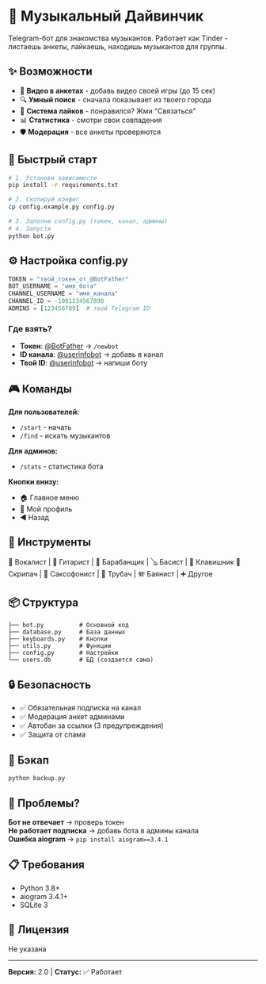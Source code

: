 # 🎵 Музыкальный Дайвинчик

Telegram-бот для знакомства музыкантов. Работает как Tinder - листаешь анкеты, лайкаешь, находишь музыкантов для группы.

## ✨ Возможности

- 🎥 **Видео в анкетах** - добавь видео своей игры (до 15 сек)
- 🔍 **Умный поиск** - сначала показывает из твоего города
- 🤝 **Система лайков** - понравился? Жми "Связаться"
- 📊 **Статистика** - смотри свои совпадения
- 🛡️ **Модерация** - все анкеты проверяются

## 🚀 Быстрый старт

```bash
# 1. Установи зависимости
pip install -r requirements.txt

# 2. Скопируй конфиг
cp config.example.py config.py

# 3. Заполни config.py (токен, канал, админы)
# 4. Запусти
python bot.py
```

## ⚙️ Настройка config.py

```python
TOKEN = "твой_токен_от_@BotFather"
BOT_USERNAME = "имя_бота"
CHANNEL_USERNAME = "имя_канала"
CHANNEL_ID = -1001234567890
ADMINS = [123456789]  # твой Telegram ID
```

### Где взять?

- **Токен**: [@BotFather](https://t.me/BotFather) → `/newbot`
- **ID канала**: [@userinfobot](https://t.me/userinfobot) → добавь в канал
- **Твой ID**: [@userinfobot](https://t.me/userinfobot) → напиши боту

## 🎮 Команды

**Для пользователей:**
- `/start` - начать
- `/find` - искать музыкантов

**Для админов:**
- `/stats` - статистика бота

**Кнопки внизу:**
- 🏠 Главное меню
- 👤 Мой профиль  
- ◀️ Назад

## 🎵 Инструменты

🎤 Вокалист | 🎸 Гитарист | 🥁 Барабанщик | 🪕 Басист | 🎹 Клавишник
🎻 Скрипач | 🎷 Саксофонист | 🎺 Трубач | 🪗 Баянист | ➕ Другое

## 📦 Структура

```
├── bot.py          # Основной код
├── database.py     # База данных
├── keyboards.py    # Кнопки
├── utils.py        # Функции
├── config.py       # Настройки
└── users.db        # БД (создается сама)
```

## 🔒 Безопасность

- ✅ Обязательная подписка на канал
- ✅ Модерация анкет админами
- ✅ Автобан за ссылки (3 предупреждения)
- ✅ Защита от спама

## 💾 Бэкап

```bash
python backup.py
```

## 🐛 Проблемы?

**Бот не отвечает** → проверь токен  
**Не работает подписка** → добавь бота в админы канала  
**Ошибка aiogram** → `pip install aiogram==3.4.1`

## 📋 Требования

- Python 3.8+
- aiogram 3.4.1+
- SQLite 3

## 📄 Лицензия

Не указана

---

**Версия:** 2.0 | **Статус:** ✅ Работает

